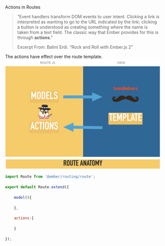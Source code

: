 Actions in Routes

> “Event handlers transform DOM events to user intent. Clicking a link is interpreted as wanting to go to the URL indicated by the link; clicking a button is understood as creating something where the name is taken from a text field. The classic way that Ember provides for this is through **actions**.”
>
> Excerpt From: Balint Erdi. “Rock and Roll with Ember.js 2”

The actions have effect over the route template.![](/assets/route-anatomy.png)

```js
import Route from '@ember/routing/route';

export default Route.extend({

    model(){

    },

    actions:{

    }

});
```



